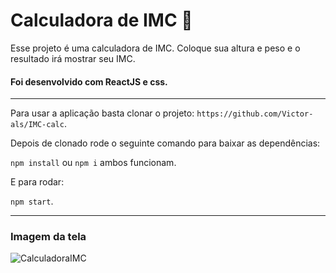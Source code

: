 # Calculadora de IMC 🧮

Esse projeto é uma calculadora de IMC. Coloque sua altura e peso e o resultado irá mostrar seu IMC. 

#### Foi desenvolvido com ReactJS e css.

---

Para usar a aplicação basta clonar o projeto: `https://github.com/Victor-als/IMC-calc`.

Depois de clonado rode o seguinte comando para baixar as dependências:

`npm install` ou `npm i` ambos funcionam.

E para rodar: 

`npm start`.

---

### Imagem da tela

![CalculadoraIMC](https://user-images.githubusercontent.com/66024677/234359978-0886954b-74ad-4628-8650-5257e39a489d.png)
